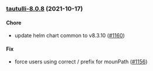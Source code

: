 
<a name="tautulli-8.0.8"></a>
### [tautulli-8.0.8](https://github.com/truecharts/apps/compare/tautulli-8.0.7...tautulli-8.0.8) (2021-10-17)

#### Chore

* update helm chart common to v8.3.10 ([#1160](https://github.com/truecharts/apps/issues/1160))

#### Fix

* force users using correct / prefix for mounPath ([#1156](https://github.com/truecharts/apps/issues/1156))
